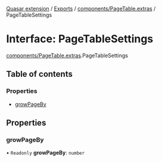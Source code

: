 [Quasar extension](../index.md) / [Exports](../modules.md) / [components/PageTable.extras](../modules/components_PageTable_extras.md) / PageTableSettings

# Interface: PageTableSettings

[components/PageTable.extras](../modules/components_PageTable_extras.md).PageTableSettings

## Table of contents

### Properties

- [growPageBy](components_PageTable_extras.PageTableSettings.md#growpageby)

## Properties

### growPageBy

• `Readonly` **growPageBy**: `number`
